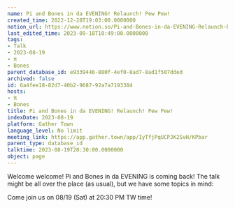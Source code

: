 ```yaml
---
name: Pi and Bones in da EVENING! Relaunch! Pew Pew!
created_time: 2022-12-28T19:03:00.0000000
notion_url: https://www.notion.so/Pi-and-Bones-in-da-EVENING-Relaunch-Pew-Pew-6a4fee1882d740b2968792a7a7193384
last_edited_time: 2023-09-18T10:49:00.0000000
tags:
- Talk
- 2023-08-19
- π
- Bones
parent_database_id: e9339446-880f-4ef0-8ad7-8ad1f507dded
archived: false
id: 6a4fee18-82d7-40b2-9687-92a7a7193384
hosts:
- π
- Bones
title: Pi and Bones in da EVENING! Relaunch! Pew Pew!
indexDate: 2023-08-19
platform: Gather Town
language_level: No limit
meeting_link: https://app.gather.town/app/IyTfjPqUCPJK2SvH/KPbar
parent_type: database_id
talktime: 2023-08-19T20:30:00.0000000
object: page
---
```


Welcome welcome! Pi and Bones in da EVENING is coming back! 
The talk might be all over the place (as usual), but we have some topics in mind:


   
   
   

Come join us on 08/19 (Sat) at 20:30 PM TW time!
























